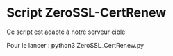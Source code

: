 # Script ZeroSSL-CertRenew
Ce script est adapté à notre serveur cible

Pour le lancer : 
	python3 ZeroSSL_CertRenew.py
